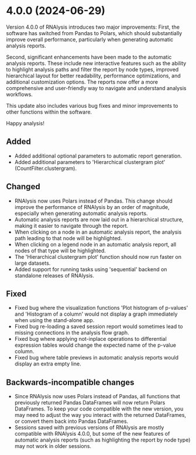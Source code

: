# 4.0.0 (2024-06-29)

Version 4.0.0 of RNAlysis introduces two major improvements:
First, the software has switched from Pandas to Polars, which should substantially improve overall performance, particularly when generating automatic analysis reports.

Second, significant enhancements have been made to the automatic analysis reports.
These include new interactive features such as the ability to highlight analysis paths and filter the report by node types,
improved hierarchical layout for better readability, performance optimizations, and additional customization options.
The reports now offer a more comprehensive and user-friendly way to navigate and understand analysis workflows.

This update also includes various bug fixes and minor improvements to other functions within the software.

Happy analysis!

## Added

- Added additional optional parameters to automatic report generation.
- Added additional parameters to 'Hierarchical clustergram plot' (CountFilter.clustergram).

## Changed

- RNAlysis now uses Polars instead of Pandas. This change should improve the performance of RNAlysis by an order of magnitude, especially when generating automatic analysis reports.
- Automatic analysis reports are now laid out in a hierarchical structure, making it easier to navigate through the report.
- When clicking on a node in an automatic analysis report, the analysis path leading to that node will be highlighted.
- When clicking on a legend node in an automatic analysis report, all nodes of that type will be highlighted.
- The 'Hierarchical clustergram plot' function should now run faster on large datasets.
- Added support for running tasks using 'sequential' backend on standalone releases of RNAlysis.

## Fixed

- Fixed bug where the visualization functions 'Plot histogram of p-values' and 'Histogram of a column' would not display a graph immediately when using the stand-alone app.
- Fixed bug re-loading a saved session report would sometimes lead to missing connections in the analysis flow graph.
- Fixed bug where applying not-inplace operations to differential expression tables would change the expected name of the p-value column.
- Fixed bug where table previews in automatic analysis reports would display an extra empty line.

## Backwards-incompatible changes

- Since RNAlysis now uses Polars instead of Pandas, all functions that previously returned Pandas DataFrames will now return Polars DataFrames. To keep your code compatible with the new version, you may need to adjust the way you interact with the returned DataFrames, or convert them back into Pandas DataFrames.
- Sessions saved with previous versions of RNAlysis are mostly compatible with RNAlysis 4.0.0, but some of the new features of automatic analysis reports (such as highlighting the report by node type) may not work in older sessions.
